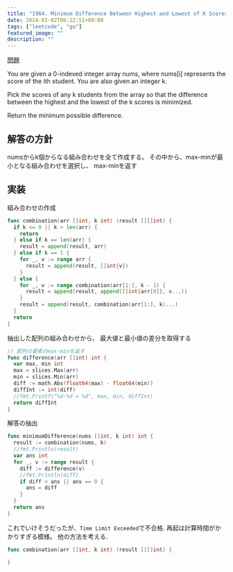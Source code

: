 ```yaml
---
title: "1984. Minimum Difference Between Highest and Lowest of K Scores"
date: 2024-01-02T06:22:51+09:00
tags: ["leetcode", "go"]
featured_image: ""
description: ""
---
```


[問題](https://leetcode.com/problems/minimum-difference-between-highest-and-lowest-of-k-scores/)

You are given a 0-indexed integer array nums, where nums[i] represents the score of the ith student. You are also given an integer k.

Pick the scores of any k students from the array so that the difference between the highest and the lowest of the k scores is minimized.

Return the minimum possible difference.


## 解答の方針
numsからk個からなる組み合わせを全て作成する。
その中から、max-minが最小となる組み合わせを選択し、
max-minを返す


## 実装

組み合わせの作成
```go
func combination(arr []int, k int) (result [][]int) {
  if k <= 0 || k > len(arr) {
    return
  } else if k == len(arr) {
    result = append(result, arr)
  } else if k == 1 {
    for _, v := range arr {
      result = append(result, []int{v})
    }
  } else {
    for _, v := range combination(arr[1:], k - 1) {
      result = append(result, append([]int{arr[0]}, v...))
    }
    result = append(result, combination(arr[1:], k)...)
  }
  return
}
```

抽出した配列の組み合わせから、
最大値と最小値の差分を取得する
```go
// 配列の要素のmax-minを返す
func difference(arr []int) int {
  var max, min int
  max = slices.Max(arr)
  min = slices.Min(arr)
  diff := math.Abs(float64(max) - float64(min))
  diffInt := int(diff)
  //fmt.Printf("%d-%d = %d", max, min, diffInt)
  return diffInt
}

```

解答の抽出
```go
func minimumDifference(nums []int, k int) int {
  result := combination(nums, k)
  //fmt.Println(result)
  var ans int
  for _, v := range result {
    diff := difference(v)
    //fmt.Println(diff)
    if diff < ans || ans == 0 {
      ans = diff
    }
  }
  return ans 
}
```

これでいけそうだったが、`Time Limit Exceeded`で不合格. 
再起は計算時間がかかりすぎる模様。
他の方法を考える.  

```go
func combination(arr []int, k int) (result [][]int) {

}
```



